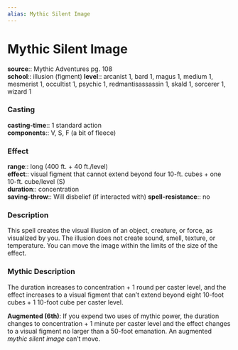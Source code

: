 ```yaml
---
alias: Mythic Silent Image
---
```


# Mythic Silent Image

**source**:: Mythic Adventures pg. 108  
**school**:: illusion (figment)
**level**:: arcanist 1, bard 1, magus 1, medium 1, mesmerist 1, occultist 1, psychic 1, redmantisassassin 1, skald 1, sorcerer 1, wizard 1

### Casting 

**casting-time**:: 1 standard action  
**components**:: V, S, F (a bit of fleece)

### Effect 

**range**:: long (400 ft. + 40 ft./level)  
**effect**:: visual figment that cannot extend beyond four 10-ft. cubes + one 10-ft. cube/level (S)  
**duration**:: concentration  
**saving-throw**:: Will disbelief (if interacted with)
**spell-resistance**:: no

### Description 

This spell creates the visual illusion of an object, creature, or force, as visualized by you. The illusion does not create sound, smell, texture, or temperature. You can move the image within the limits of the size of the effect.

### Mythic Description

The duration increases to concentration + 1 round per caster level, and the effect increases to a visual figment that can’t extend beyond eight 10-foot cubes + 1 10-foot cube per caster level.  
  
**Augmented (6th)**: If you expend two uses of mythic power, the duration changes to concentration + 1 minute per caster level and the effect changes to a visual figment no larger than a 50-foot emanation. An augmented *mythic silent image* can’t move.
